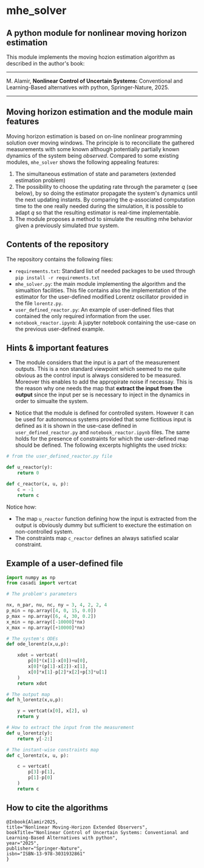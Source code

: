 # mhe_solver

## A python module for nonlinear moving horizon estimation

This module implements the moving hozion estimation algorithm as described in the author's book:

---

M. Alamir, **Nonlinear Control of Uncertain Systems:** Conventional and Learning-Based alternatives with python, Springer-Nature, 2025.

---

## Moving horizon estimation and the module main features

Moving horizon estimation is based on on-line nonlinear programming solution over moving windows. The principle is to reconciliate the gathered measurements with some known although potentially partially known dynamics of the system being *observed*. Compared to some existing modules, `mhe_solver` shows the following appealing features: 

1. The simultaneous estimation of state and parameters (extended estimation problem)
2. The possibility to choose the updating rate through the parameter $q$ (see below), by so doing the estimator propagate the system's dynamics until the next updating instants. By comparing the $q$-associated computation time to the one really needed during the simulation, it is possible to adapt $q$ so that the resulting estimator is real-time implementable.
3. The module proposes a method to simulate the resulting mhe behavior given a previously simulated *true* system.

## Contents of the repository 

The repository contains the following files: 

- `requirements.txt`: Standard list of needed packages to be used through `pip install -r requirements.txt`
- `mhe_solver.py`: the main module implementing the algorithm and the simualtion facilities. This file contains also the implementation of the estimator for the user-defined modified Lorentz oscillator provided in the file `lorentz.py`.
- `user_defined_reactor.py`: An example of user-defined files that contained the only required information from the user.
- `notebook_reactor.ipynb`: A jupyter notebook containing the use-case on the previous user-defined example.

## Hints & important features 

- The module considers that the input is a part of the measurement outputs. This is a non standard viewpoint which seemed to me quite obvious as the control input is always considered to be measured. Moreover this enables to add the appropirate noise if necessay. This is the reason why one needs the map that **extract the input from the output** since the input per se is necessary to inject in the dynamics in order to simualte the system.
  
- Notice that the module is defined for controlled system. However it can be used for autonomous systems provided that some fictitious input is defined as it is shown in the use-case defined in `user_defined_reactor.py` and `notebook_reactor.ipynb` files. The same holds for the presence of constraints for which the user-defined map should be defined. The following excerpts highlights the used *tricks*:

```python
# from the user_defined_reactor.py file

def u_reactor(y):
    return 0

def c_reactor(x, u, p):
    c = -1 
    return c
```

Notice how: 

- The map `u_reactor` function defining how the input is extracted from the output is obviously dummy but sufficient to execture the estimation on non-controlled system.
- The constraints map `c_reactor` defines an always satisfied scalar constraint. 

## Example of a user-defined file 

```python
import numpy as np
from casadi import vertcat

# The problem's parameters

nx, n_par, nu, nc, ny = 3, 4, 2, 2, 4
p_min = np.array([4, 0, 15, 0.0])
p_max = np.array([6, 4, 30, 0.2])
x_min = np.array([-10000]*nx)
x_max = np.array([+10000]*nx)

# The system's ODEs
def ode_lorentz(x,u,p):

    xdot = vertcat(
        p[0]*(x[1]-x[0])+u[0],
        x[0]*(p[1]-x[2])-x[1],
        x[0]*x[1]-p[2]*x[2]+p[3]*u[1]
    )
    return xdot

# The output map 
def h_lorentz(x,u,p):

    y = vertcat(x[0], x[2], u)
    return y

# How to extract the input from the measurement 
def u_lorentz(y):
    return y[-2:]

# The instant-wise constraints map 
def c_lorentz(x, u, p):

    c = vertcat(
        p[3]-p[1],
        p[1]-p[0]
    )
    return c
```

## How to cite the algorithms 

```
@Inbook{Alamir2025,
title="Nonlinear Moving-Horizon Extended Observers",
bookTitle="Nonlinear Control of Uncertain Systems: Conventional and Learning-Based Alternatives with python",
year="2025",
publisher="Springer-Nature",
isbn="ISBN-13-978-3031932861"
}

```



